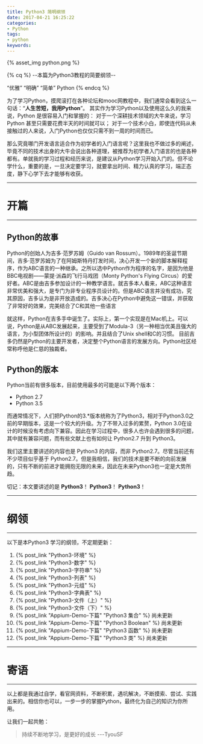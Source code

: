 ```yaml
---
title: Python3 简明纲领
date: 2017-04-21 16:25:22
categories:
- Python
tags:
- python
keywords:
---
```


{% asset_img python.png %}

{% cq %}
--本篇为Python3教程的简要纲领--

“优雅”    “明确”    “简单”
Python
{% endcq %}

<!--more-->

为了学习Python，摸爬滚打在各种论坛和mooc网教程中，我们通常会看到这么一句话：“**人生苦短，我用Python**”。
其实作为学习Python以及使用这么久的我来说，Python 是很容易入门和掌握的：
对于一个深耕技术领域的大牛来说，学习 Python 甚至只需要花费半天的时间就可以；
对于一个技术小白，即使连代码从未接触过的人来说，入门Python也仅仅只需不到一周的时间而已。

那么究竟哪门开发语言适合作为初学者的入门语言呢？这里我也不做过多的阐述，毕竟不同的技术出身的大牛会说出各种道理，被推荐为初学者入门语言的也是各种都有。单就我的学习过程和经历来说，是建议从Python学习开始入门的。但不论学什么，重要的是，一旦决定要学习，就要拿出时间、精力认真的学习，端正态度，静下心学下去才能够有收获。

----

# 开篇

----

## Python的故事

Python的创始人为吉多·范罗苏姆（Guido van Rossum）。1989年的圣诞节期间，吉多·范罗苏姆为了在阿姆斯特丹打发时间，决心开发一个新的脚本解释程序，作为ABC语言的一种继承。之所以选中Python作为程序的名字，是因为他是BBC电视剧——蒙提·派森的飞行马戏团（Monty Python's Flying Circus）的爱好者。ABC是由吉多参加设计的一种教学语言。就吉多本人看来，ABC这种语言非常优美和强大，是专门为非专业程序员设计的。但是ABC语言并没有成功，究其原因，吉多认为是非开放造成的。吉多决心在Python中避免这一错误，并获取了非常好的效果，完美结合了C和其他一些语言

就这样，Python在吉多手中诞生了。实际上，第一个实现是在Mac机上。可以说，Python是从ABC发展起来，主要受到了Modula-3（另一种相当优美且强大的语言，为小型团体所设计的）的影响。并且结合了Unix shell和C的习惯。
目前吉多仍然是Python的主要开发者，决定整个Python语言的发展方向。Python社区经常称呼他是仁慈的独裁者。

## Python的版本

Python当前有很多版本，目前使用最多的可能是以下两个版本：

* Python 2.7
* Python 3.5

而通常情况下，人们把Python的3.*版本统称为了Python3，相对于Python3.0之前的早期版本，这是一个较大的升级。为了不带入过多的累赘，Python 3.0在设计的时候没有考虑向下兼容。因此在学习过程中，很多人也许会遇到很多的问题，其中就有兼容问题，而有些文献上也有如何让 Python2.7 升到 Python3。

我们这里主要讲述的内容也是 Python3 的内容，而非 Python2.7。尽管当前还有不少项目似乎基于 Python2.7。但是我相信，我们的技术是要不断的向前发展的，只有不断的前进才能拥抱无限的未来，因此在未来Python3也一定是大势所趋。

切记：本文要讲述的是 **Python3**！ **Python3**！ **Python3**！

----

# 纲领

----

以下是本Python3 学习的纲领，不定期更新：

1. {% post_link "Python3-环境" %}
2. {% post_link "Python3-数字" %}
3. {% post_link "Python3-字符串" %}
4. {% post_link "Python3-列表" %}
5. {% post_link "Python3-元组" %}
6. {% post_link "Python3-字典表" %}
7. {% post_link "Python3-文件（上）" %}
8. {% post_link "Python3-文件（下）" %}
9. {% post_link "Appium-Demo-下篇" "Python3 集合" %} 尚未更新
10. {% post_link "Appium-Demo-下篇" "Python3 Boolean" %} 尚未更新
11. {% post_link "Appium-Demo-下篇" "Python3 函数" %} 尚未更新
12. {% post_link "Appium-Demo-下篇" "Python3 类" %} 尚未更新

----

# 寄语

----

以上都是我通过自学，看官网资料，不断积累，遇坑解决，不断摸索、尝试、实践出来的。相信你也可以，一步一步的掌握Python，最终化为自己的知识为你所用。

让我们一起共勉：
> 持续不断地学习，是更好的成长 ---TyouSF